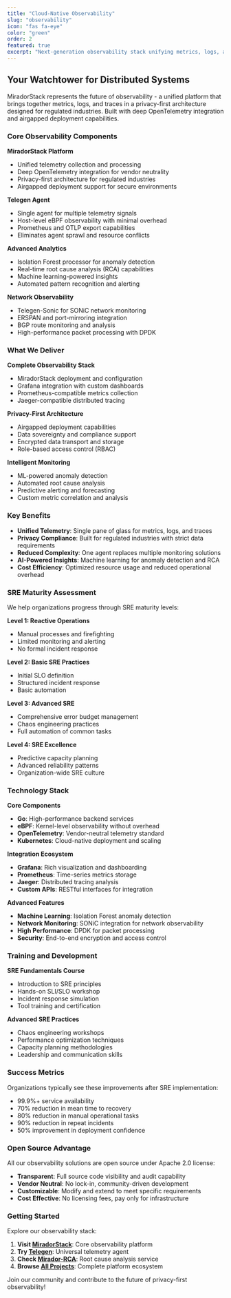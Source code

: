 ```yaml
---
title: "Cloud-Native Observability"
slug: "observability"
icon: "fas fa-eye"
color: "green"
order: 2
featured: true
excerpt: "Next-generation observability stack unifying metrics, logs, and traces with deep OpenTelemetry integration for privacy-first, regulated environments."
---
```


## Your Watchtower for Distributed Systems

MiradorStack represents the future of observability - a unified platform that brings together metrics, logs, and traces in a privacy-first architecture designed for regulated industries. Built with deep OpenTelemetry integration and airgapped deployment capabilities.

### Core Observability Components

**MiradorStack Platform**
- Unified telemetry collection and processing
- Deep OpenTelemetry integration for vendor neutrality
- Privacy-first architecture for regulated industries
- Airgapped deployment support for secure environments

**Telegen Agent**
- Single agent for multiple telemetry signals
- Host-level eBPF observability with minimal overhead
- Prometheus and OTLP export capabilities
- Eliminates agent sprawl and resource conflicts

**Advanced Analytics**
- Isolation Forest processor for anomaly detection
- Real-time root cause analysis (RCA) capabilities
- Machine learning-powered insights
- Automated pattern recognition and alerting

**Network Observability**
- Telegen-Sonic for SONiC network monitoring
- ERSPAN and port-mirroring integration
- BGP route monitoring and analysis
- High-performance packet processing with DPDK

### What We Deliver

**Complete Observability Stack**
- MiradorStack deployment and configuration
- Grafana integration with custom dashboards
- Prometheus-compatible metrics collection
- Jaeger-compatible distributed tracing

**Privacy-First Architecture**
- Airgapped deployment capabilities
- Data sovereignty and compliance support
- Encrypted data transport and storage
- Role-based access control (RBAC)

**Intelligent Monitoring**
- ML-powered anomaly detection
- Automated root cause analysis
- Predictive alerting and forecasting
- Custom metric correlation and analysis

### Key Benefits

- **Unified Telemetry**: Single pane of glass for metrics, logs, and traces
- **Privacy Compliance**: Built for regulated industries with strict data requirements
- **Reduced Complexity**: One agent replaces multiple monitoring solutions
- **AI-Powered Insights**: Machine learning for anomaly detection and RCA
- **Cost Efficiency**: Optimized resource usage and reduced operational overhead

### SRE Maturity Assessment

We help organizations progress through SRE maturity levels:

**Level 1: Reactive Operations**
- Manual processes and firefighting
- Limited monitoring and alerting
- No formal incident response

**Level 2: Basic SRE Practices**  
- Initial SLO definition
- Structured incident response
- Basic automation

**Level 3: Advanced SRE**
- Comprehensive error budget management
- Chaos engineering practices
- Full automation of common tasks

**Level 4: SRE Excellence**
- Predictive capacity planning
- Advanced reliability patterns
- Organization-wide SRE culture

### Technology Stack

**Core Components**
- **Go**: High-performance backend services
- **eBPF**: Kernel-level observability without overhead
- **OpenTelemetry**: Vendor-neutral telemetry standard
- **Kubernetes**: Cloud-native deployment and scaling

**Integration Ecosystem**
- **Grafana**: Rich visualization and dashboarding
- **Prometheus**: Time-series metrics storage
- **Jaeger**: Distributed tracing analysis  
- **Custom APIs**: RESTful interfaces for integration

**Advanced Features**
- **Machine Learning**: Isolation Forest anomaly detection
- **Network Monitoring**: SONiC integration for network observability
- **High Performance**: DPDK for packet processing
- **Security**: End-to-end encryption and access control

### Training and Development

**SRE Fundamentals Course**
- Introduction to SRE principles
- Hands-on SLI/SLO workshop
- Incident response simulation
- Tool training and certification

**Advanced SRE Practices**
- Chaos engineering workshops
- Performance optimization techniques
- Capacity planning methodologies
- Leadership and communication skills

### Success Metrics

Organizations typically see these improvements after SRE implementation:
- 99.9%+ service availability
- 70% reduction in mean time to recovery
- 80% reduction in manual operational tasks  
- 90% reduction in repeat incidents
- 50% improvement in deployment confidence

### Open Source Advantage

All our observability solutions are open source under Apache 2.0 license:

- **Transparent**: Full source code visibility and audit capability
- **Vendor Neutral**: No lock-in, community-driven development
- **Customizable**: Modify and extend to meet specific requirements
- **Cost Effective**: No licensing fees, pay only for infrastructure

### Getting Started

Explore our observability stack:

1. **Visit [MiradorStack](https://github.com/platformbuilds/miradorstack)**: Core observability platform
2. **Try [Telegen](https://github.com/platformbuilds/telegen)**: Universal telemetry agent
3. **Check [Mirador-RCA](https://github.com/platformbuilds/mirador-rca)**: Root cause analysis service
4. **Browse [All Projects](https://github.com/platformbuilds)**: Complete platform ecosystem

Join our community and contribute to the future of privacy-first observability!